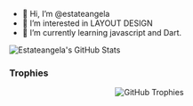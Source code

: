 - 👋 Hi, I’m @estateangela
- 👀 I’m interested in LAYOUT DESIGN
- 🌱 I’m currently learning javascript and Dart.


<!---
estateangela/estateangela is a ✨ special ✨ repository because its `README.md` (this file) appears on your GitHub profile.
You can click the Preview link to take a look at your changes.
--->
![Estateangela's GitHub Stats](https://github-readme-stats.vercel.app/api?username=estateangela&show_icons=true&theme=radical)

### Trophies
<p align="center">
  <img src="https://github-profile-trophy.vercel.app/?username=estateangela&theme=onedark&rank=SECRET,SSS,SS,S,AAA,AA,A" alt="GitHub Trophies"/>
</p>


